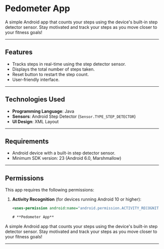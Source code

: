 # **Pedometer App**  

A simple Android app that counts your steps using the device's built-in step detector sensor. Stay motivated and track your steps as you move closer to your fitness goals!  

---

## **Features**  
- Tracks steps in real-time using the step detector sensor.  
- Displays the total number of steps taken.  
- Reset button to restart the step count.  
- User-friendly interface.  

---

## **Technologies Used**  
- **Programming Language**: Java  
- **Sensors**: Android Step Detector (`Sensor.TYPE_STEP_DETECTOR`)  
- **UI Design**: XML Layout  

---

## **Requirements**  
- Android device with a built-in step detector sensor.  
- Minimum SDK version: 23 (Android 6.0, Marshmallow)  

---

## **Permissions**  
This app requires the following permissions:  
1. **Activity Recognition** (for devices running Android 10 or higher):  
   ```xml
   <uses-permission android:name="android.permission.ACTIVITY_RECOGNITION" />

   # **Pedometer App**  

A simple Android app that counts your steps using the device's built-in step detector sensor. Stay motivated and track your steps as you move closer to your fitness goals!  

---




